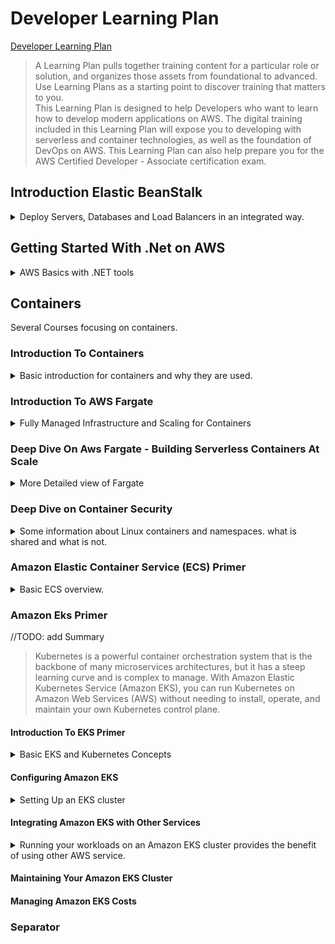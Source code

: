 <!--
ignore these words in spell check for this file
// cSpell:ignore elbv2 Neumann cgroups pictShare Kubelet eksctl Karpenter kube-proxy kubeconfig kube-system
-->

<link rel="stylesheet" type="text/css" href="../../markdown-style.css">

# Developer Learning Plan

[Developer Learning Plan](https://explore.skillbuilder.aws/learn/lp/84/developer-learning-plan)

> A Learning Plan pulls together training content for a particular role or solution, and organizes those assets from foundational to advanced. Use Learning Plans as a starting point to discover training that matters to you.\
> This Learning Plan is designed to help Developers who want to learn how to develop modern applications on AWS. The digital training included in this Learning Plan will expose you to developing with serverless and container technologies, as well as the foundation of DevOps on AWS. This Learning Plan can also help prepare you for the AWS Certified Developer - Associate certification exam.

## Introduction Elastic BeanStalk

<details>
<summary>
Deploy Servers, Databases and Load Balancers in an integrated way.
</summary>

> AWS <cloud>Elastic Beanstalk</cloud> provides you with a platform enabling you to quickly deploy your applications in the cloud. This course will briefly discuss the different components of the AWS Elastic Beanstalk solution, and perform a demonstration of the service.

as developers, we want to get our application to the cloud quickly. <cloud>Elastic Beanstalk</cloud> belongs to the _Platform as a service_ family of AWS features. it reduces management complexity and allows re-using existing code (some languages), it also allows for some control over the running infrastructure, such as the instance type, database and auto scaling.

supported platforms:

- Package Builder
- Single and Multi Container, pre-configured Docker
- Go
- Java SE, Java with Tomcat
- .Net on windows Server with IIS
- Node.js
- PHP
- Python
- Ruby

<cloud>EBS</cloud> allows for versioning and updating code and reusing the same deployment again and again.

(DEMO)

we can have a web server environment or use a worker environment, a web server can have a domain. we select the platform (such as python) and the application code in zip or rar format. we can modify the instance type, security group, notifications, monitoring, load balance and monitoring, we can also set scaling for high availability.

</details>

## Getting Started With .Net on AWS

<details>
<summary>
AWS Basics with .NET tools
</summary>

> In this course, you will learn the basics of deploying, managing, and securing .NET applications with Amazon Web Services (AWS). You will learn about AWS services and tools specifically designed for .NET applications. Finally, the course will walk you through a hands-on example of deploying a .NET application to the AWS Cloud.

### Introduction

<details>
<summary>
Dot.NET versions
</summary>

(video)

AWS services for .Net application, SDKs. support for framework and Core (open source, cross platform), choosing between .NET Framework and .NET Core. if possible, choose the CORE option, as it's the long-term support version and it can be cross platform (not just windows).

</details>

### AWS Services

<details>
<summary>
Going Over AWS Services: Compute, Storage, Identity and Monitoring.
</summary>

(video)

AWS Compute services: instances, containers and serverless. if we want to run .NET code on instances, we can use use <cloud>EC2</cloud> and deploy with <cloud>Elastic Beanstalk</cloud>.if we wish to reduce infrastructure management we can choose to use container services such as <cloud>Elastic Container Service</cloud> and <cloud>Elastic Kubernetes Service</cloud>. we can go one step further and use serverless services such as <cloud>Lambda</cloud> for event driven computing and <cloud>AWS Fargate</cloud> to run containerized workloads.\
next we have Storage and Database services, <cloud>S3</cloud> is an object storage service, <cloud>AWS RDS</cloud> is a fully managed relational databases services with several engines to choose from: <cloud>Amazon Aurora</cloud>, PostgresSQL, MySQl, MariaDB, Oracle Database, Microsoft SQL Server. for non-relational options, there is <cloud>DynamoDB</cloud> as a key-value database with high speed and low-latency. there are additional purpose built specialized databases as well.\
There are Identity Services (<cloud>IAM - Identity Access Management</cloud>) to manage permissions, control access and create user and roles to granularly limit who can access which resource and what actions are possible. there is also the option of <cloud>AWS Directory Service</cloud> to integrate with on-premises active-directory services. <cloud>Amazon Cognito</cloud> allows sign-in through other identity providers and using SAML to log-in into AWS. it also supports smart auditing of user behavior.\
There are also Monitoring and Auditing services, <cloud>CloudWatch</cloud> for monitoring performance and operational information such as logs and <cloud>CloudTrail</cloud> to record API behavior and actions to know which operations are used and by who.

moving from EC2 to other options (containers, serverless) decreases the amount of infrastructure overhead and offloads it to AWS.

</details>

### Developer Tools

<details>
<summary>
SDKs, IDE extensions, CLI libraries and other development tools.
</summary>

(video)

tools for developers, such as AWS SDK for .NET, Visual Studio, Visual Studio Code and JetBrains IDE extensions. Powershell tools and CLI scripts. extensions to the .NET Core CLI tool for easier deployment of AWS services.

- AWS Toolkit for <cloud>Azure</cloud> devops allows deploying AWS resources from Azure dev and release pipelines
- AWS Cloud Development Kit for creating infrastructure as code

</details>

### Practice Activity

<details>
<summary>
Deploy a sample .NET web application to the AWS Cloud using the AWS Toolkit for Visual Studio.
</summary>

> Tasks
>
> 1. Set up your AWS and Microsoft Visual Studio environment.
> 2. Create an Amazon RDS database instance.
> 3. Deploy a sample .NET application to the AWS Cloud.
> 4. Clean up your resources.

we start by creating an IAM user for API access.permissions are managed from IAM, so we want to create a user, give it appropriate permissions, create and use credentials for programmatic access. using <cloud>IAM policies</cloud>.\
Next we set up the AWS profile in microsoft visual studio. we install the AWS toolkit, and create a credential profile, there is an option called <kbd>AWS Explorer</kbd> that has wizards to help us.\
This Demo uses a sample application for URL redirection.

our next step is creating a database. in the <cloud>AWS Explorer</cloud> we can select the profile and the region. and then select <kbd>Launch Instance</kbd> on the <cloud>RDS</cloud> to start the wizards, we can use microsoft SQL server Express Edition for this application. we choose the instance class and select the database admin user and password. we need to select the <cloud>VPC</cloud> the instance resides in, the subnets, Availability Zone and security group. we can choose the port and additional settings, and then we can manage backup options, and eventually launch the resource.\
Once the instance is launched, we can select it and choose <kbd>Create SQL Server Database</kbd> and copy the address. next, run the `Update-Database` command in the nuget cli to create the database schema, and now we can run the application. we could also have used <cloud>Amazon Aurora</cloud> as a high-performance cloud optimized database, or <cloud>DynamoDB</cloud> as a NoSQL low latency serverless option.

so far, the application run on the local computer with a cloud based database, so we want to have it run on the cloud instead.\
<cloud>Elastic Beanstalk</cloud> is an easy to do so. in the visual studio extension, we can choose <kbd>Publish to AWS Elastic Beanstalk</kbd> to open a wizard, we choose to create a new application environment, give it a unique URL, and we choose the instance to run the application, just like before we need the VPC, subnet and security group. we also might need a key-pair to log-in into the machine, but we choose not to use it. we want our application to have multiple instances for high availability, so it needs an <cloud>Application Load Balancer</cloud>, and select the RDS we previously created. permissions are given by IAM roles, so we can use the default roles. once we're finished, we can click <kbd>Deploy</kbd> and wait for it to be done, and copy the URL and navigate to it in the browser.

After everything is done, we can delete our resources through the aws explorer.

</details>

### Assessment

<details>
<summary>
Recap Questions
</summary>

- Q: Why is .NET Core the future of the .NET platform?
- A: .NET Core is the recommended path for moving to .NET 5.
- Q: What is an advantage of hosting .NET applications on AWS?
- A:Provides fully featured services with deep functionalities
- Q: An application developer wants to host a .NET application in a containerized environment but does not want to manage the infrastructure. Which AWS compute service fits their needs?
- A: AWS Fargate
- Q: Which AWS service automatically handles capacity provisioning, load balancing, automatic scaling, and application health monitoring of compute instances running your .NET application?
- A: AWS Elastic Beanstalk
- Q: Which database option is most suitable for a developer who needs a key-value NoSQL database for their .NET application?
- A: Amazon DynamoDB
- Q: Which database engine is supported by Amazon Relational Database Service (Amazon RDS)?
- A: Microsoft SQL Server
- Q: Which service is used to enable fine-grained access control for users accessing your .NET applications and AWS resources?
- A: AWS Identity and Access Management (IAM)
- Q: An application developer recently deployed their .NET application to the AWS Cloud. They now want to provide users with a sign-in using social identity providers such as Google, Amazon, or Facebook. Which AWS service should they use?
- A: Amazon Cognito
- Q: Which of these is an AWS extension for a .NET developer tool?
- A: AWS Toolkit for Visual Studio
- Q: Which developer tool enables .NET developers to provision their cloud infrastructure through .NET code?
- A: AWS Cloud Development Kit (AWS CDK)

</details>

### Conclusion

<details>
<summary>
Benefits of choosing AWS
</summary>

(video)

reason to choose AWS:

1. functionality - wide selection of services that can fit general and specific use-cases.
2. community of customers and partners - millions of active customers, many developers and support options.
3. security - satisfies security requirement for military, finance and government standards.
4. pace of innovation - continually adding services and technology, giving more options and making development easier.

</details>

</details>

## Containers

<!-- <details> -->
<summary>
Several Courses focusing on containers.
</summary>

### Introduction To Containers

<details>
<summary>
Basic introduction for containers and why they are used.
</summary>

> This is an introductory course designed for participants with little-to-no previous knowledge of containers. It will teach you the history and concepts behind containerization, provide an introduction to specific technologies used within the container ecosystem and discuss the importance of containers in microservice architectures.

A physical container is a standardized form for delivering goods, it has a set measurements, all containers can be stacked and shipped at the same way with the same machinery, and each transporting vehicle has a known capacity for the number and weight of containers it can carry.\
A digital container is a standardized unit of software the is meant to run on any hardware running a container platform. it is a method of abstraction that uses virtualization, a container should include everything it needs to run the application. a single server can have multiple containers, they can be connected or stand-alone.

Containers differ from other forms of virtualization, when using a bare-metal machine (such as a local computer or a server), then all programs share the hardware and the operating system, and they have the same libraries, so if they have conflicting library requirements, things can go wrong.\
the next level is virtual machine, where the virtualization platform creates a "guest OS" with the required libraries, so each unit of software creates a new OS, which is heavy and wastes resources.\
Container images share the host operating system kernel, they are composed of layers for reusability, and they are light-weight, faster to create and can share libraries and still have unique versions. they are also very portable, since everything is packaged into the image.

there are earlier implementations of the idea of virtualization, but it is now very popular, partly due to the rise of the docker containerization platform. docker has many benefits:

> - _Portable_ runtime application environment
> - Package application and dependencies in a _single, immutable artifact_
> - Ability to run different application versions with different dependencies _simultaneously_
> - _Faster_ development and deployment cycles
> - Better _Resource utilization and efficiency_

Images are read-only templates to create a container, so an container is an instance of an image. Images are based on one another, starting from the OS Image and building on it.\
Images can be created by <cloud>DockerFiles</cloud>, each line in the file adds a layer to the image. an instruction can run a script, copy files, and expose ports.\
Each container has a thin read-write layer that is unique to it, but can share other layers with other containers running the same image.

Containers go together with micro-service architecture. this approach is meant to increase development cycles. in a traditional architecture, all parts of the application run in the same server, so a spike in demand for one component requires scaling everything up. it also creates tightly coupled components which are hard to change.\
In contrast, using micro-services can split components into their own re-usable applications, that are simple to update, deploy and scale, and they can be more portable and run on different platforms.

Characteristics of microservices

- Decentralized, evolutionary design
- Smart endpoint, dumb pipes
- Independent products, not projects
- Designed for failure
- Disposability
- Development and production parity

</details>

### Introduction To AWS Fargate

<details>
<summary>
Fully Managed Infrastructure and Scaling for Containers
</summary>

> This is an introductory course to AWS Fargate, a new AWS service for deploying and managing containers. In this course, we cover how AWS Fargate makes it easier for you to run applications using containers and we walk through an example architecture of AWS Fargate and Amazon ECS so you can better understand how the service works.

<cloud>Fargate</cloud> is an AWS service for containers. it removes the need to manage <cloud>EC2</cloud> instances in terms of provisioning and scaling. it works with <cloud>ECS</cloud> and <cloud>EKS</cloud>, has pay-per-usage payment model. it helps developers focus on the application they run, and not the instances that run them.\
AWS takes care of creating the EC2 instances and managing them to have the correct agents (ECS agent, docker agent) and the correct AMI. they are also responsible for cluster management and engine placement. The Developer is in charge of creating the task and the ecs orchestration.

Fargate is easier to use, and can be used through the normal tools and APIs. there are only a few small differences. Fargate task run in VPC, and works with load balancers, but can be still monitored like <cloud>EC2</cloud> machines. there is no SSH access to the tasks.

Fargate can fit any container use case, such as:

> - Long running services
> - Highly available workloads
> - Monolithic app portability
> - Batch Jobs and microservices

there are cases where EC2 launch types are better, such as spot and reserved instances payment modes.

- ECS - aws native container service, which works with other AWS services.
- EKS - aws Kubernetes clusters, using the open source platform.
- ECR - container image registry to store images

</details>

### Deep Dive On Aws Fargate - Building Serverless Containers At Scale

<details>
<summary>
More Detailed view of Fargate
</summary>

> Containers allow you to craft sophisticated cloud-native applications, but how do you manage scale? In this course you will learn how to better launch and manage your large-scale containerized workloads with AWS Fargate.

#### Main Motivation For Fargate

developers love using containers, but there are more layers to using container than just creating them. there are many additional tasks when using containers in a real environment, such as orchestration, monitoring and resource managements. This was the original reason for the creation of the <cloud>ECS</cloud>. but even with those tools, there is still a need to manage more than just the containers. the complexity increases the more EC2 instances there are.

AWS Fargate was developed to reduce the overhead for using containers:

> - Managed by AWS - no EC2 instances to provision, scale or manage.
> - Elastic - scale up & down seamlessly, pay only for what you use.
> - Integrated - with the AWS ecosystem: <cloud>VPC</cloud> networking, <cloud>Elastic Load Balancing</cloud>, <cloud>IAM permissions</cloud>, <cloud>Amazon CloudWatch</cloud> and more.

#### AWS Fargate Components

A Task definition defines the application in term of image, resource requirements, etc... a single task is a running instantiation of a task definition, and it it set to use Fargate as a launch type. A service maintains and manages the running copies of the task, and is integrated with the load balancer to check and replace unhealthy tasks as needed. They reside inside a cluster, which is the boundary for infrastructure and IAM permissions.

a task definition is immutable, and changes to a definition create new versions. a task can have up to ten container definitions, which will all run on the same host. the definition has task level resources (CPU and memory), and can optionally define different slices to the containers. the resources determine the costs.

tasks are run inside VPC (so inside subnets), each has an <cloud>Elastic Network interface</cloud>, which means it has private ip address in that network. we can always assign a public ip address to the <cloud>ENI</cloud> if needed.

Storage for task is achieved by <cloud>EBS</cloud> and use ephemeral storage: writable layer and volume storage. all containers inside the task share a 10GB writable layers, which includes the image layers. the writes are not visible across containers. sharing data is done via volume, each task has 4GB volume storage that can be mapped in volume mounts in the task definition. this storage is not available after the task stops, so it's no persistent.

Since this is an AWS based service, it uses IAM permissions.

- cluster permissions control who can launch and describe tasks in the cluster.
- application permissions (IAM roles as EC2 machines) to allow the application container to access AWS resources securely.
- Housekeeping Permissions allow aws to manage the tasks properly, like pull ECR images, push logs to to <cloud>Cloud Watch</cloud>, create network interfaces and register and remove target from the load balancer. there **execution roles** to pull images and push logs, and there are **service linked roles** which are aws managed.

We can see the docker logs in <cloud>CloudWatch</cloud>, so we can have all of the logs in a central place, we can see the performance metrics of the running instances just like normal <cloud>EC2</cloud> machines. we can now see task metrics, which allows us to run custom scaling events.

Task metadata is available from inside the within the task, so monitoring tools can use it:

- Task Level
  - `169.254.170.2/v2/metadata` - metadata json for task
  - `169.254.170.2/v2/stats` - docker stats json for all containers in the the task
- Container Level
  - `169.254.170.2/v2/metadata/<container-id>` - metadata json for container
  - `169.254.170.2/v2/stats/<container-id>` - docker stats json for a container

A new option is **Managed Service Discovery**. this is done inside <cloud>Route 53</cloud> and provides a dns compatible addresses. this is managed by aws without running custom code.

Fargate allows us to run containers without having to worry about EC2 instances. it is usually a good idea to use Fargate over EC2, unless there is a special reason not to.

#### Demo

first part is Creating a task definition and running it, making sure it has auto scaling and outside connectivity.

```sh
aws ecs create-cluster --cluster-name pictShare
# edit the task definition json
nano task_definition.json
aws ecs register-task-definition --cli-input-json file://task_definition.json --query 'taskDefinition.taskDefinitionArn'
# edit service json
nano service.json
aws ecs create-service --cli-input-json file://service.json
# add scalability
aws application-autoscaling register-scalable-target --resource-id service/pictShare/pictShare --service-namespace ecs --scalable-dimension ecs:service:DesiredCount --min-capacity 1 --max-capacity 20 --role-an <ecsServiceAutoScalingRole>
# edit scaling policy
nano scale_out.json
aws application-autoscaling put-scaling-policy --cli-input-json file://scale_out.json
# checking connection
url=$(aws elbv2 describe-load-balancers --load-balancer-arns <arn> | jq 'LoadBalancers[].DNSName' | sed -e 's/"%//')
echo $url
curl -I $url
```

the next part setting up a CI-CD pipeline to update the cluster when code changes.

```sh
aws codecommit create-repository --repository-name pictShare
# this is one command!
aws codebuild create-project --name "pictShare" --description "Build project for pictShare" \
--source type="CODEPIPELINE" \
-- service-role=<CodeBuildExecutionRoleArn> \
--environment type="LINUX_CONTAINER", image="aws/codebuild/docker:17.09.0", computeType="BUILD_GENERAL1_SMALL" \
environmentVariables="[{name=AWS_DEFAULT_REGION, value='<region>'}, {name=AWS_ACCOUNT_ID, value=<accountId>}, {name=REPOSITORY_URL,value=<arn>}]" \
--artifacts type="CODEPIPELINE"
# edit pipeline, three stages: source, build, release, and the artifact store.
nano edit pipeline_structure.json
aws codepipeline create-pipeline --pipeline file://pipeline_structure.json
# edit event that triggers pipeline
nano event_put_rule.json
aws events put-rule --cli-input-json file://event_put_rule.json
# attach rule to target
aws events put-target --rule CodeCommitRulePictShare \
--targets Id=1,Arn=<pipeline_arn>,RoleArn=<CloudWatchCodePipelineTriggerRoleArn>
```

now we can change the application, commit the change and look at the web console and see how the stages are being executed. the change is recognized as the source, then the image is built to ECR, and lastly it's deployed to ECS where it replaces the existing tasks.

</details>

### Deep Dive on Container Security

<details>
<summary>
Some information about Linux containers and namespaces. what is shared and what is not.
</summary>

> Security should be the first concern for any project – maintaining the confidentiality, integrity and availability of your architecture. Containers present a unique middle ground between full instance management and pure services.

security in Linux containers, without focusing on any specific implementation or platform.

The risks are: Confidentiality, integrity, availability.

- Segregation(Confidentiality)
  - Container to Container
  - Process to Process
  - Container to outside
- Access
  - Who/When/Where
  - Logging
  - Start/Stop
  - Content
- Resource Usage

The Von Neumann Computer model, input, output, cpu (control unit, Registers, ALU - arithmetics logic unit), and with external memory. there are system libraries and application code which the user interacts with, and there are many other components that are part of the kernel, and the libraries interact with them through system calls.

When we have many applications, we want to run them together and have efficient CPU and memory usage. we focus on the applications and the security boundaries.\
Linux namespace are hierarchical, process can share some namespaces and have some unique namespace. in the PID(process) namespace, each process has a global pid and a local one. the first process in the namespace has zero process id, so it is the strongest process in that namespace. all namespaces still live on the same memory management.

We get into a namespace with the `clone(2)` command, and we can still `fork(2)` inside it. there are some problems with having an ssh client inside a container.

We manage cpu and memory in control groups (cgroups), they use policy based-scheduling. its sometimes possible to have CPU affinity for a namespace, but it's not always enforced. memory limitation is also difficult. Pages (dirty, used, empty) are also a global topic. Context migration are when the process is moved to another CPU, both context migrations and context switches have heavy memory costs.

The network namespace puts interfaces into namespaces, processes in the same net space can talk to the interface. Routing, forwarding, filters and bridging still happen in the kernel. in <cloud>AWS VPC</cloud>, <cloud>ENI</cloud> devices are mapped onto instances, which are then mapped to network namespaces that the application uses.

The Mount namespace controls the filesystem, it maps paths between the local namespace up to the root file system. The user namespace maps users from inside the namespace to outside users, but it's not recommended to use for managing users.

> - Linux Containers, as of today, sit on a shared Kernel
> - They sit on a shared platform,
> - They can influence each other quite easy.
> - Even if process-to-process isolation tight, it's just one layer.
> - Networking is always a discussion.

</details>

### Amazon Elastic Container Service (ECS) Primer

<details>
<summary>
Basic ECS overview.
</summary>

> This course goes beyond the basic concepts and benefits of containerization and teaches you more about the Amazon Elastic Container Service (ECS). You will learn about the implementation of containers on AWS using ECS and complementary services, such as the Amazon Elastic Container Registry (ECR). You will also learn about common microservices scenarios.

The goals of the course are:

- Familiarity with the <cloud>ECS (Elastic Container Service)</cloud>
- Understanding the difference between <cloud>EC2</cloud> and <cloud>Fargate</cloud> launch types
- Integrating <cloud>ECS</cloud> with other services
- Enforcing security on <cloud>ECS tasks</cloud>

#### What is Amazon ECS

review of containers and microservice architecture.

containers are a form of virtualization, happening at the operating system level, more lightweight than virtualizing complete operating systems. containers use Images, which are immutable "blueprints" to create containers from.\
Containers are strongly associated with microservice architecture, as they provide small scale applications with clearly defined apis. this fits well with the goals of having decoupling, agile and quick development.

#### Ecs Scalability and Micro Architecture

a host can easily run one or two containers on itself, but when there are tens of hosts and thousands of containers, things become messy. this gets worse with production environments, which need to be resilient, highly available, and support CI-CD for rapid development. this turns into a cluster management problem, and requires container management (orchestration) service.\
Theses service control health check, load balancing, monitoring, logging, networking, and replacing containers as needed. there are several tools, such as <cloud>ECS</cloud>, <cloud>Docker Swarm</cloud> or<cloud>Kubernetes</cloud>. <cloud>ECS</cloud> is highly available, high performance, AWS native orchestrator tool, it's highly integrated with other AWS services, and can schedule with its' own schedule or use a custom one.

there are two types of configurations: services and tasks. there are also two types of launch profiles, <cloud>EC2</cloud> and <cloud>Fargate</cloud>.\
Fargate launch type is closer to serverless architecture, as AWS manages provisioning the compute resources, EC2 launch types are better when the running instance is important and when usage requirements are known. they can also be mixed together.

#### ECS Components

<cloud>ECS tasks</cloud> are the smallest unit in ECS, they have a set of containers, and run once (or at intervals). for long running applications, services provide ability to scale out and scale in, and are aware of the Availability Zone they are in, so they support high availability spreads and can have a load balancer to manage traffic.

Tasks (either standalone or in a service) are defined in <cloud>Task Definition</cloud> files. those are the blueprints for creating tasks. they contain the name, memory resources, mounting points and what containers are running in the task (with which image).
task definitions also define which launch type is used: EC2 or Fargate.

With EC2 launch types, Tasks are hosted on EC2 instances, which run a docker agent and an ecs agent, those agent send telemetry to the ECS back-plane. with Fargate launch type, AWS manages the instances directly, saving the need for configuring the cluster.

#### Task Placements

when we use EC2 launch type, the task scheduler should place the task onto one of the instances. this is chosen based on a few filters:

- Cluster Constrains - CPU, memory, networking requirements
- Custom Constraints - location (Availability Zone), instance type, <cloud>AMI</cloud>
- Placement Strategies - best effort

those constrains are defined in the task definition, the placement strategies are best-effort, so a task can run on a instance even if it doesn't fit the placement strategy.

- Random
- BinPack - least available instance in terms of CPU and memory, trying to max out utilization.
- Spread - spread across instances based on some metric, such as Availability Zone.

there are also placement constraints, **bindings**, which can prevent a placement. they are not "best-effort".

- distinctInstance - only one task allowed on an instance (like Kubernetes daemonSet)
- memberOf - based on an expression (such as instance type or Availability Zone)

services also use placement strategies and constraints. and they have the "distinctInstance" option.

(examples of placing instances)

#### ECS Integration With Other AWS Services

| Service                       | Purpose                          |
| ----------------------------- | -------------------------------- |
| <cloud>ECR</cloud>            | Container Images                 |
| <cloud>SQS</cloud>            | Decoupling                       |
| <cloud>SNS</cloud>            | Decoupling                       |
| <cloud>ELB</cloud>            | Load Balancing                   |
| <cloud>Route53</cloud>        | DNS                              |
| <cloud>IAM</cloud>            | Authentication and Authorization |
| <cloud>Secret Manager</cloud> | passwords and other secrets      |
| <cloud>API Gateway</cloud>    | exposing services                |
| <cloud>Code Pipeline</cloud>  | CI-CD                            |
| <cloud>CloudWatch</cloud>     | Monitoring and logging           |

<cloud>ECR</cloud> is an cloud based AWS native image registry, highly available, secure, with at-rest encryption and fully integrated with <cloud>IAM</cloud> and the <cloud>ECS</cloud>.

ECS are compatible with DNS and can register themselves at route53 and expose themselves to other services.

example of ci-cd with <cloud>AWS CodeCommit</cloud>, <cloud>CodePipeline</cloud>, <cloud>CodeBuild</cloud>, <cloud>ECR</cloud>, and <cloud>CloudFormation</cloud>.

when there are new versions, it's possible to use "blue-green" deployment, with "green" being the new version, and "blue" being the old. both are running at the same time, and the load balancer directing traffic at them. this lessens the risk of deploying changes. ECS can also <cloud>autoscaling groups</cloud> and policies to scale up and down instances based on demand.

#### Security Enforcement on ECS

Each task has it's own IAM role, which gives it the specific permissions it needs, following the principle of least privilege. Tasks can retrieve secret from the <cloud>Parameter Store</cloud> and the <cloud>Secret Manager</cloud>, this is done again with <cloud>IAM roles</cloud>.

there are two additional scheduling strategies:

- replicas - always have a consistent number of tasks running.
- daemon (EC2 only) - always have the task running once on each of the EC2 instances.

</details>

### Amazon Eks Primer

<!-- <details> -->
<summary>
//TODO: add Summary
</summary>

> Kubernetes is a powerful container orchestration system that is the backbone of many microservices architectures, but it has a steep learning curve and is complex to manage. With Amazon Elastic Kubernetes Service (Amazon EKS), you can run Kubernetes on Amazon Web Services (AWS) without needing to install, operate, and maintain your own Kubernetes control plane.

#### Introduction To EKS Primer

<details>
<summary>
Basic EKS and Kubernetes Concepts
</summary>

> Amazon Elastic Kubernetes Service (<cloud>Amazon EKS</cloud>) is a managed container orchestration service that facilitates deploying, managing, and scaling Kubernetes applications in the AWS Cloud or on premises. Amazon EKS helps you provide highly available and secure clusters. Amazon EKS also helps you automate key tasks such as patching, node provisioning, and updates.

(video)

containers are light-weight virtualization, packaging runtime and software together, without the overhead of the entire operating systems. when used at scale, containers require a managing and orchestrating tool.

- scheduling and placement
- automatic scaling the number of containers
- removing unhealthy containers and replacing them with new ones
- integration with the cloud and other services, such as networking and persistent storage
- centralized security and monitoring

EKS benefits:

- managed Kubernetes across multiple Availability Zones, reducing points of failure
- tight integration with other AWS services, such as IAM and load balancing
- part of the Kubernetes community - works with existing plug-ins and configurations, portable and easy to migrate.

##### Kubernetes Objects

a review of Kubernetes objects and concepts:

- Cluster - a set of worker machines (nodes), a cluster has a least one node, and a cluster has a <cloud>control plane</cloud> that runs services and manages the cluster.
- Node - a physical or virtual machine that has workloads. managed by the control plane.
- Pod - a group of one or more containers, the basic building block of Kubernetes.
- Volumes - data storage:
  - Ephemeral volume - data storage that is tied to the life time of the pod, persists across pod restarts, but when a pod ceases to exist, it's also removed.
  - Persistent volume - data storage that has independent lifecycle and is not tied to any pod. can be backed up by another storage subsystem that is outside of the cluster node.
- Service - a logical collection of pods and a way to access them. tracks the number of available pods.
- Namespace - a logical separation between workloads, can be useful to separate teams and projects that use the same cluster.
- ReplicaSet - ensuring a number of pod replicas are running at the same time
- Deployment - owns replicaSets and pods, manages the desired state.
- ConfigMap - api object that stores non-confidential data.
- Secret - storing confidential data.

Pods are deployed and removed according to the scheduler. it checks the resources required by the pods and then finds nodes to run them on. running through a set of filters:

- volume filters - volume requirements and constraints.
- resource filters - networking, cpu, memory.
- topology - constraints set at the node or pod level
- prioritization - (other stuff).

- **Control plane**: Control plane nodes manage the worker nodes and the pods in the cluster.
  - Controller Manager - background threaded that detect and respond to cluster events.
  - Cloud Controller - interacts with the underlying cloud provider.
  - Scheduler - selects where to place newly created workloads.
  - Api Server - exposes the Kubernetes api, frontend for the control plane. scales horizontally.
  - Etcd - key value dictionary that is the core persistence layer. stores critical cluster and state data.
- **Data plane**: Worker nodes host the pods that are the components of the application workload.
  - Kube-Proxy - maintains networking rules, performs connections and request forwarding if needed.
  - Container Runtime - can be Docker, Containerd, or something else.
  - Kubelet - the primary agent that runs on the worker nodes and manages their health.
  - Pods - a group of one ore more containers, can interact with other pods. containers in a pod always exist on the same node, and are scheduled together.

there are also custom resources which can be defined as CRD and controlled with custom controllers (<cloud>operators</cloud>). there is a command line tool <cloud>kubectl</cloud> to manage Kubernetes cluster and resources.

##### Amazon EKS and the Control Plate

in a self-managed Kubernetes clusters, the cluster owner is responsible for all the components of the control plane and the worker nodes.

> Amazon EKS provides a scalable, highly available control plane. Amazon EKS automatically manages the availability and scalability of the Kubernetes API servers and the etcd persistence layer for each cluster.

EKS has a least two API servers and three etcd nodes across three Availability Zones. unhealthy control planes are automatically replaced, which reduces the operational burden for running a cluster. the user still has to provision worker nodes (EC2 machines) to run the applications on. there are two control plane tools available in AWS: the general <cloud>aws cli</cloud> that works with many other aws resources, and the specialized <cloud>eksctl</cloud> that wraps over <cloud>CloudFormation</cloud> objects to provision resources.

to be clear: there are two api servers in question: one is the amazon EKS API and one is the Kubernetes API.

##### Amazon EKS and the Data Plate

While AWS manages the control plane nodes, the user is in charge of the worker nodes that run the applications, but even here, the level of responsability can be changed.

- Self Managed nodes: only the control plane is managed by aws
- Managed nodes: aws takes more control, allows for easier provisioning, managing, updating and scaling. but the resources used are always visible.
- Fargate: offloading thr resource creation and management to AWS entirely, giving up control of the data plane and allowing aws to provision and manage the worker nodes natively. requires creating a <cloud>Fargate profile</cloud> on the cluster with proper selectors. in this case, every pod has a unique host(no two pods share a host), and there is no visibility into the host (via ssh or otherwise).

##### Quiz: Choosing The Correct API

- Q: Creating a Cluster
- A: Amazon EKS
- Q: Delete a managed node group
- A: Amazon EKS
- Q: Create a deployment
- A: Kubernetes
- Q: Get the fargate profile
- A: Amazon EKS
- Q: Get all the namespace
- A: Kubernetes

</details>

#### Configuring Amazon EKS

<details>
<summary>
Setting Up an EKS cluster
</summary>

> There are three tasks to perform when building a cluster:
>
> 1. Secure your AWS environment.
> 1. Configure the <cloud>virtual private cloud (VPC)</cloud> networking for the cluster.
> 1. Create the Amazon <cloud>EKS</cloud> cluster.

##### Perpearing your AWS Environment

The AWS shared responsability model. aws protects the physical infrastructure, while customers protect the content and content security data. the level of separation changes between self-managed, managed, and fargate configurations.

- self managed - aws manages the control plane and the user manages the data plane (<cloud>IAM</cloud>, pod security, runtime security, network security, code security)
- managed node groups - aws manages building the optimized AMI OS,and the user has to deploy it.
- Fargate - aws is responsible for sacling node workers.

authentication - who somebody is? either a user or a service. authorization - what can that identity do? which permissions does it posses? EKS uses IAM for authentication, and the native RBAC for authorization.

- cluster IAM role - managing EKS and <cloud>EC2</cloud> machines.
- node IAM role - like pulling images from <cloud>ECR</cloud>
- RBAC user - mapped from an IAM role, by default this is too strong, so there should be granular control.

Networking is configured, an EKS must live inside a <cloud>VPC</cloud>. which can have public subnets, private subnets, or a mix.

##### Creating A Cluster

demo of creating a cluster, using the eksctl tool.

eksctl uses <cloud>AWS CloudFormation</cloud> stacks to create <cloud>EKS</cloud> clusters. it has some default actions which make it simple and easy to use.

- Creates IAM roles for the cluster and worker nodes.
- Creates a dedicated VPC with Classless Inter-Domain Routing (CIDR) 192.168.0.0/16.
- Creates a cluster and a nodegroup.
- Configures access to API endpoints.
- Installs CoreDNS.
- Writes a kubeconfig file for the cluster.

```sh
# download eks and install it
curl --silent --location "https://github.com/weaveworks/eksctl/releases/latest/download/eksctl_$(uname -s)_amd64.tar.gz" | tar xz -C /tmp
sudo mv /tmp/eksctl /usr/local/bin

# create a cluster from a config file

eksctl create cluster -f ./prod-cluster-config.yaml

# view nodes
kubectl get nodes
```

video demo of managing eks cluster with the web management console. seeing the cluster workloads on the cluster, must have three workloads which define aws functionality.

- aws-node
- coredns
- kube-proxy

seeing the compute type, networking, security groups, connecting with OIDC as an additional way to log in into the cluster. cluster logging is disabled by default, and could be enabled at any time.

##### Configuring Horizontal and Vertical Scaling

> - Horizontal scaling: A horizontally scalable system is one that can increase or decrease capacity by adding or removing compute resources. In this example, more pods are deployed when demand spikes (scale out). Pods are removed when demand drops (scale in).
> - Vertical scaling: A vertically scalable system increases performance by adding more resources to the compute resource, such as faster (or more) central processing units (CPUs), memory, or storage.

in Kubernetes, Horizontal scaling is much easier than it is in traditional server infrastructure, vertical scaling is still a possibility. the number of nodes can be adjusted by using a **Cluster Autoscaler**, which means attaching the worker nodes to an <cloud>EC2 Auto Scaling Group</cloud>. there is an alternative to autoscaling, called **Karpenter**, which is a node lifecycle management solution.

Kubernetes has an internal scaling option, which can be configured to either track cpu utilization or metrics from cloud watch.

```sh
kubectl autoscale deployment myApp --cpu-percent=50 --min=1 --max=10
```

Kubernetes also has a vertical scaling option, which can scale down pods with over-requested resources to allow new pods to scheduled.

(demo video)
deploying a web application and see auto scaling, the 'cluster-autoscaler' and 'metrics-server' run as deployments. we can simulate an increase in demand:

```sh
kubectl get pods -o wide -A
kubectl apply -f https://k8s.io/examples/application/php-apache.yaml
kubectl describe deployment php-apache
kubectl autoscale deployment php-apache --cpu-percent=50 --min=1 --max=10
# on a different terminal
watch "kubectl get nodes; echo; kubectl get hpa, pods -o wide"
# back to the original terminal
kubectl run -i --tty load-generator --rm --image=busybox --restart=Never -- /bin/sh/ -c "while sleep 0.01; do wget -q -O -http://php-apache; done"
```

##### Managing Communication in Amazon EKS

> To simplify inter-node communication, Amazon EKS integrates Amazon VPC networking into Kubernetes through the Amazon VPC <cloud>Container Network Interface (CNI)</cloud> plugin for Kubernetes. The Amazon VPC CNI plugin allows Kubernetes pods to have the same IP address inside the pod as they do on the Amazon VPC network.

a <cloud>VPC</cloud> is an isolated partition in a data center, it's created inside a single region, but spans across all Availability Zone in that region. a VPC has an address range (a CIDR block).\
EKS communication can be:

- between containers in the same pod
- between pods (either on the same node or not)
- ingress connections from outside he cluster

communication inside a pod uses the local host, this doesn't require a <cloud>NAT</cloud> (network address translation). comunication between pods uses Linux namespaces and their internal routing tables. communication from outside uses the <cloud>VPC CNI</cloud> plugin. it provides each pod with an IP address inside the VPC, even though they all live on the same host machine. this uses secondary ip addresses.

Services are Kubernetes native solution for communication with pods (which might disappear and be replaced at any moment). A Kubernetes Service provides a consistent IP address and acts as the entry point for a number of pods.

(video)

- Cluster ip - fixed ip address, only available internally
- NodePort - fixed port for nodes, externall
- LoadBalancer - connects with the cloud vendor load balancer
- ExternalName - maps an internal address into an external resource.

> Ingress:\
> With Kubernetes ingress objects, you can reduce the number of load balancers you use. An ingress object exposes HTTP and HTTPS routes from outside the cluster to your services and defines traffic rules.
>
> AWS Load Balancer Controller:\
> The AWS Load Balancer Controller is a controller that manages Elastic Load Balancing (ELB) for a Kubernetes cluster. The load balancers can be Application Load Balancers when you create a Kubernetes Ingress or Network Load Balancers when you create a Kubernetes service of type LoadBalancer.\
> An Application Load Balancer balances application traffic at Layer 7 (for example, HTTP or HTTPS) of the Open Systems Interconnection (OSI) model, while a Network Load Balancer balances network traffic at Layer 4 [for example, Transmission Control Protocol (TCP), User Datagram Protocol (UDP), and so forth]. Application Load Balancers can be used with pods that are deployed to nodes or to Fargate.\
> Application Load Balancers can be deployed to public or private subnets. Network Load Balancers can load balance network traffic to pods deployed to Amazon EC2 IP and instance targets or to Fargate IP targets.

</details>


#### Integrating Amazon EKS with Other Services

<details>
<summary>
Running your workloads on an Amazon EKS cluster provides the benefit of using other AWS service.
</summary>

##### Managing Storage in Amazon EKS

> Running your workloads on an Amazon EKS cluster provides the benefit of using other AWS services including several storage services. In this lesson, you explore how to manage your application workload storage requirements with Amazon Elastic Block Store (Amazon EBS) and Amazon Elastic File System (Amazon EFS)

###### Kubernetes Persistent Storage

> Application workloads requiring data persistence independent of the pod lifecycle require at least two Kubernetes objects, a <cloud>persistent volume (PV)</cloud> and a <cloud>persistent volume claim (PVC)</cloud>.

Persistent Volume storage are still stored on the cluster, but they aren't tied to any pod, and they have their own lifetime. there is also a <cloud>Storage Class</cloud> object which allows for scaling and management of the storage. a final object is the <cloud>Container Storage Interface (CSI)</cloud> driver that connects the cluster to an external storage provider. in EKS, there are <cloud>CSI</cloud> drivers for <cloud>Elastic Block Storage (EBS)</cloud> and <cloud>Elastic File System (EFS)</cloud>.

> When a cluster user submits a PVC with the requisite parameters, the Amazon EBS storage class calls on the EBS CSI driver to allocate storage per the PVC request. The EBS CSI driver makes the necessary AWS API calls to create an EBS volume and attach the volume to the designated cluster node. When attached, the persistent volume is allocated to the PVC. The Amazon EBS CSI driver can be configured to use the various functionality of Amazon EBS including volume resizing, creating volume snapshots, and so forth.
>
> A Kubernetes storage class backed by Amazon EFS will direct the Amazon EFS CSI driver to make calls to the appropriate AWS APIs to create an access point to a preexisting file system. When a PVC is created, a dynamically provisioned PV will use the access point for access to the Amazon EFS file system then bind to the PVC.

Fargate Nodes work well with <cloud>EFS</cloud>, and they don't require installing a <cloud>CSI</cloud>.

(video)

attaching <cloud>EBS</cloud> storage to a cluster.

```sh
kubectl get pv, all -A
# download IAM role
curl -o example-iam-policy.json https://raw..githubusercontent.com/kubernetes-sigs/aws-ebs-csi-driver/master/docs/example-iam-policy.json
aws iam create policy --policy-name EBC_CSI_Driver_Policy --policy-document file://example-iam-policy.json
eksctl create iamserviceaccount --name ebs-csi-controller-sa --namespace kube-system --cluster dev --attach-policy-arn <policy> --approve --override-existing-serviceaccounts

# helm
helm repo add aws-ebs-csi-driver https://kubernetes-sigs.github.io/aws-ebs-csi-driver
helm repo update
helm upgrade --instal aws-ebs-csi-driver aws-ebs-csi-driver/aws-ebs-csi-driver --namespace kube-system --set image.repository=<> --set controller.serviceAccount.create=false --set controller.serviceAccount.name=ebs-csi-contoller-sa
# verify that works properly
# not gonna write this down
```

##### Deploying Applications to Amazon EKS

we mostly use the `kubectl` cli tool to deploy applications, but this doesn't scale well. instead, there are other options. we can set up a ci-cd pipeline using aws services:

- <cloud>AWS CodePipeline</cloud>
- <cloud>AWS CodeCommit</cloud>
- <cloud>AWS CodeBuild</cloud>

we commit new code and trigger a pipeline, which runs tests and builds an image, this image is pushed into <cloud>ECR</cloud>. at the same time, a <cloud>Lambda</cloud> is triggered which invokes the Kubernetes api to update the application, which then pulls the new image from the repository.

we can also use other tools for ci-cd and integrate them with EKS. for example, a pipeline from github uses a webhook to trigger Jenkins, then the image is stored in a Harbor repository. This then activates a Spinnaker pipeline which can include creating a new Helm manifest and deploying it onto a cluster.

##### Gaining Observability

> Observability is the ability to analyze and view data or processes. It is achieved only after monitoring data (such as metrics) has been compiled. _Observability_ is a term often used interchangeably with _monitoring_, but they are two different concepts.

observability comes in several forms: metrics, logs and traces. metrics are structured data points that can be aggregated and visualized, such as health checks and resource utilization. logs are less structured, and are created by each container and can contain valuable data. Traces follow the path of requests across multiple services.

<cloud>AWS CloudWatch</cloud> has container insights for eks clusters, and can collect diagnostic information. the cloudwatch agent runs as a daemonset on every node and uses fluentBit (a lightweight version of FluentD) to collect logs. there are also open source tools for collecting logs and metrics, such as <cloud>Grafana</cloud>, <cloud>Prometheus</cloud>, <cloud>OpenSearch</cloud>, etc...

(video)

enabling control plane logging for components:

- API Server
- Audit
- Authenticator
- Controller Manager
- Scheduler

using the same load generator from the previous section to create logs. and then seeing those logs in <cloud>AWS CloudWatch</cloud> at the correct log group. we can choose <cloud>Container Insights</cloud> to see metrics about our clusters.

##### Deploying a Service Mesh with AWS App Mesh

> AWS App Mesh is a service mesh that provides application-level networking to help your services communicate with each other across multiple types of compute infrastructure. App Mesh gives end-to-end visibility and high availability for your applications

the more fragmented our microservices become, network communications become more important and complicated. there are challenges to development, visibility, security and scaling (traffic management).

> A better way to address managing service communication at scale is with a service mesh. A service mesh is a dedicated infrastructure layer in which you can abstract away the service-to-service communication. The abstraction is done with an array of lightweight network proxies deployed alongside the application code.\
> Developers can use a service mesh to focus on the business application instead of focusing on configuring the intelligence of the network. By removing the logic from the application code, you keep the services smaller and the logic more consistent.\
> A service mesh monitors all service-to-service traffic and abstracts its configuration. The mesh tracks all data on the wire, which you can use.

The service mesh is deployed on the cluster control plane, and then each pod has mesh proxy sidecar container controlling the traffic.

</details>

#### Maintaining Your Amazon EKS Cluster
<!-- end of eks primer -->
</details> 

#### Managing Amazon EKS Costs

### Separator

<!-- end of containers -->
</details>

